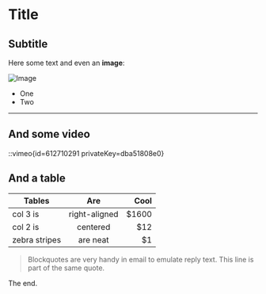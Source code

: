 # Title
## Subtitle

Here some text and even an **image**:

![Image](IMAGE_URL#IMAGE_WIDTHxIMAGE_HEIGHT)

* One
* Two

---

## And some video

::vimeo{id=612710291 privateKey=dba51808e0}


## And a table

| Tables        | Are           | Cool  |
| ------------- |:-------------:| -----:|
| col 3 is      | right-aligned | $1600 |
| col 2 is      | centered      |   $12 |
| zebra stripes | are neat      |    $1 |


> Blockquotes are very handy in email to emulate reply text.
> This line is part of the same quote.


The end.
